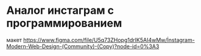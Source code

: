 # Аналог инстаграм с программированием
 
макет 
https://www.figma.com/file/U5q73ZHopg1drIK5AI4wMw/İnstagram-Modern-Web-Design-(Community)-(Copy)?node-id=0%3A3